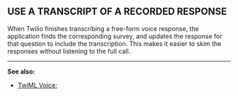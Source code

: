 ## USE A TRANSCRIPT OF A RECORDED RESPONSE
When Twilio finishes transcribing a free-form voice response, the application finds the corresponding survey, and updates the response for that question to include the transcription. This makes it easier to skim the responses without listening to the full call.

---
**See also:**
- [TwiML Voice: <Record>](https://www.twilio.com/docs/api/twiml/record)
